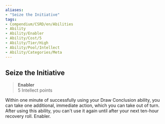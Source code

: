 ```yaml
---
aliases:
- "Seize the Initiative"
tags:
- Compendium/CSRD/en/Abilities
- Ability
- Ability/Enabler
- Ability/Cost/5
- Ability/Tier/High
- Ability/Pool/Intellect
- Ability/Categories/Meta
---
```


  
## Seize the Initiative  
>**Enabler**  
>5 Intellect points
  
Within one minute of successfully using your Draw Conclusion ability, you can take one additional, immediate action, which you can take out of turn. After using this ability, you can't use it again until after your next ten-hour recovery roll. Enabler.